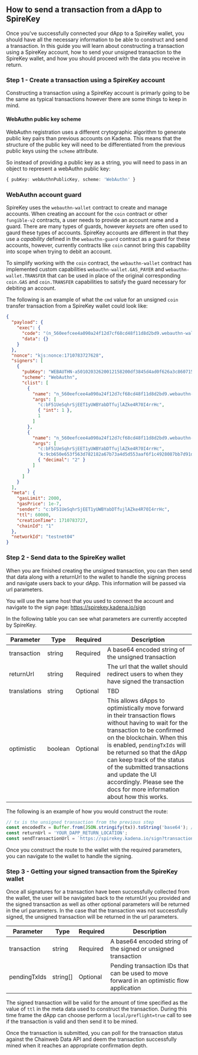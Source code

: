 ## How to send a transaction from a dApp to SpireKey

Once you've successfully connected your dApp to a SpireKey wallet, you should
have all the necessary information to be able to construct and send a
transaction. In this guide you will learn about constructing a transaction using
a SpireKey account, how to send your unsigned transaction to the SpireKey
wallet, and how you should proceed with the data you receive in return.

### Step 1 - Create a transaction using a SpireKey account

Constructing a transaction using a SpireKey account is primarly going to be the
same as typical transactions however there are some things to keep in mind.

#### WebAuthn public key scheme

WebAuthn registration uses a different crytographic algorithm to generate public
key pairs than previous accounts on Kadena. This means that the structure of the
public key will need to be differentiated from the previous public keys using
the `scheme` attribute.

So instead of providing a public key as a string, you will need to pass in an
object to represent a webAuthn public key:

```ts
{ pubKey: webAuthnPublicKey, scheme: 'WebAuthn' }
```

### WebAuthn account guard

SpireKey uses the `webauthn-wallet` contract to create and manage accounts. When
creating an account for the `coin` contract or other `fungible-v2` contracts, a
user needs to provide an account name and a guard. There are many types of
guards, however _keysets_ are often used to gaurd these types of accounts.
SpireKey accounts are different in that they use a _capability_ defined in the
`webauthn-guard` contract as a guard for these accounts, however, currently
contracts like `coin` cannot bring this capability into scope when trying to
debit an account.

To simplify working with the `coin` contract, the `webauthn-wallet` contract has
implemented custom capabilities `webauthn-wallet.GAS_PAYER` and
`webauthn-wallet.TRANSFER` that can be used in place of the original
corresponding `coin.GAS` and `coin.TRANSFER` capabilities to satisfy the guard
necessary for debiting an account.

The following is an example of what the `cmd` value for an unsigned `coin`
transfer transaction from a SpireKey wallet could look like:

```json
{
  "payload": {
    "exec": {
      "code": "(n_560eefcee4a090a24f12d7cf68cd48f11d8d2bd9.webauthn-wallet.transfer \"c:bF51UeSqhrSjEET1yUWBYabDTfujlAZke4R70I4rrHc\" \"k:9cb650e653f563d782182a67b73a4d5d553aaf6f1c4928087bb7d91d59b8a227\" 2.0)",
      "data": {}
    }
  },
  "nonce": "kjs:nonce:1710783727628",
  "signers": [
    {
      "pubKey": "WEBAUTHN-a50102032620012158200df3845d4ad0f626a3c860715ad3d4bd7bbee03330aa32878d6baa045e98f64f2258206a93722f35f3d0692dc4c26703653498eae51816ffb7b70e4670b010103bd9eb",
      "scheme": "WebAuthn",
      "clist": [
        {
          "name": "n_560eefcee4a090a24f12d7cf68cd48f11d8d2bd9.webauthn-wallet.GAS_PAYER",
          "args": [
            "c:bF51UeSqhrSjEET1yUWBYabDTfujlAZke4R70I4rrHc",
            { "int": 1 },
            1
          ]
        },
        {
          "name": "n_560eefcee4a090a24f12d7cf68cd48f11d8d2bd9.webauthn-wallet.TRANSFER",
          "args": [
            "c:bF51UeSqhrSjEET1yUWBYabDTfujlAZke4R70I4rrHc",
            "k:9cb650e653f563d782182a67b73a4d5d553aaf6f1c4928087bb7d91d59b8a227",
            { "decimal": "2" }
          ]
        }
      ]
    }
  ],
  "meta": {
    "gasLimit": 2000,
    "gasPrice": 1e-7,
    "sender": "c:bF51UeSqhrSjEET1yUWBYabDTfujlAZke4R70I4rrHc",
    "ttl": 60000,
    "creationTime": 1710783727,
    "chainId": "1"
  },
  "networkId": "testnet04"
}
```

### Step 2 - Send data to the SpireKey wallet

When you are finished creating the unsigned transaction, you can then send that
data along with a returnUrl to the wallet to handle the signing process and
navigate users back to your dApp. This information will be passed via url
parameters.

You will use the same host that you used to connect the account and navigate to
the sign page: https://spirekey.kadena.io/sign

In the following table you can see what parameters are currently accepted by
SpireKey.

| Parameter    | Type    | Required | Description                                                                                                                                                                                                                                                                                                                                                                               |
| ------------ | ------- | -------- | ----------------------------------------------------------------------------------------------------------------------------------------------------------------------------------------------------------------------------------------------------------------------------------------------------------------------------------------------------------------------------------------- |
| transaction  | string  | Required | A base64 encoded string of the unsigned transaction                                                                                                                                                                                                                                                                                                                                       |
| returnUrl    | string  | Required | The url that the wallet should redirect users to when they have signed the transaction                                                                                                                                                                                                                                                                                                    |
| translations | string  | Optional | TBD                                                                                                                                                                                                                                                                                                                                                                                       |
| optimistic   | boolean | Optional | This allows dApps to optimistically move forward in their transaction flows without having to wait for the transaction to be confirmed on the blockchain. When this is enabled, `pendingTxIds` will be returned so that the dApp can keep track of the status of the submitted transactions and update the UI accordingly. Please see the docs for more information about how this works. |

The following is an example of how you would construct the route:

```ts
// tx is the unsigned transaction from the previous step
const encodedTx = Buffer.from(JSON.stringify(tx)).toString('base64'); //needs an update?
const returnUrl = 'YOUR_DAPP_RETURN_LOCATION';
const sendTransactionUrl = `https://spirekey.kadena.io/sign?transaction=${encodedTx}&returnUrl=${returnUrl}`;
```

Once you construct the route to the wallet with the required parameters, you can
navigate to the wallet to handle the signing.

### Step 3 - Getting your signed transaction from the SpireKey wallet

Once all signatures for a transaction have been successfully collected from the
wallet, the user will be navigated back to the returnUrl you provided and the
signed transaction as well as other optional parameters will be returned in the
url parameters. In the case that the transaction was not successfully signed,
the unsigned transaction will be returned in the url parameters.

| Parameter    | Type     | Required | Description                                                                                |
| ------------ | -------- | -------- | ------------------------------------------------------------------------------------------ |
| transaction  | string   | Required | A base64 encoded string of the signed or unsigned transaction                              |
| pendingTxIds | string[] | Optional | Pending transaction IDs that can be used to move forward in an optimistic flow application |

The signed transaction will be valid for the amount of time specified as the
value of `ttl` in the meta data used to construct the transaction. During this
time frame the dApp can choose perform a `local/preflight=true` call to see if
the transaction is valid and then send it to be mined.

Once the transaction is submitted, you can poll for the transaction status
against the Chainweb Data API and deem the transaction successfully mined when
it reaches an appropriate confirmation depth.
